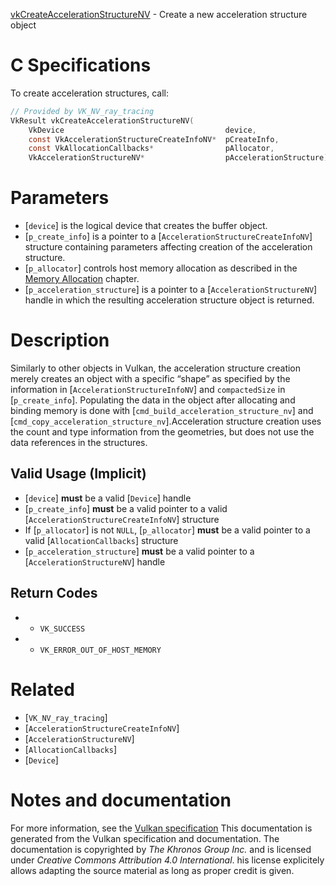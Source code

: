 [vkCreateAccelerationStructureNV](https://www.khronos.org/registry/vulkan/specs/1.3-extensions/man/html/vkCreateAccelerationStructureNV.html) - Create a new acceleration structure object

# C Specifications
To create acceleration structures, call:
```c
// Provided by VK_NV_ray_tracing
VkResult vkCreateAccelerationStructureNV(
    VkDevice                                    device,
    const VkAccelerationStructureCreateInfoNV*  pCreateInfo,
    const VkAllocationCallbacks*                pAllocator,
    VkAccelerationStructureNV*                  pAccelerationStructure);
```

# Parameters
- [`device`] is the logical device that creates the buffer object.
- [`p_create_info`] is a pointer to a [`AccelerationStructureCreateInfoNV`] structure containing parameters affecting creation of the acceleration structure.
- [`p_allocator`] controls host memory allocation as described in the [Memory Allocation](https://www.khronos.org/registry/vulkan/specs/1.3-extensions/html/vkspec.html#memory-allocation) chapter.
- [`p_acceleration_structure`] is a pointer to a [`AccelerationStructureNV`] handle in which the resulting acceleration structure object is returned.

# Description
Similarly to other objects in Vulkan, the acceleration structure creation
merely creates an object with a specific “shape” as specified by the
information in [`AccelerationStructureInfoNV`] and `compactedSize`
in [`p_create_info`].
Populating the data in the object after allocating and binding memory is
done with [`cmd_build_acceleration_structure_nv`] and
[`cmd_copy_acceleration_structure_nv`].Acceleration structure creation uses the count and type information from the
geometries, but does not use the data references in the structures.
## Valid Usage (Implicit)
-  [`device`] **must**  be a valid [`Device`] handle
-  [`p_create_info`] **must**  be a valid pointer to a valid [`AccelerationStructureCreateInfoNV`] structure
-    If [`p_allocator`] is not `NULL`, [`p_allocator`] **must**  be a valid pointer to a valid [`AllocationCallbacks`] structure
-  [`p_acceleration_structure`] **must**  be a valid pointer to a [`AccelerationStructureNV`] handle

## Return Codes
*   - `VK_SUCCESS` 
*   - `VK_ERROR_OUT_OF_HOST_MEMORY`

# Related
- [`VK_NV_ray_tracing`]
- [`AccelerationStructureCreateInfoNV`]
- [`AccelerationStructureNV`]
- [`AllocationCallbacks`]
- [`Device`]

# Notes and documentation
For more information, see the [Vulkan specification](https://www.khronos.org/registry/vulkan/specs/1.3-extensions/html/vkspec.html)
This documentation is generated from the Vulkan specification and documentation.
The documentation is copyrighted by *The Khronos Group Inc.* and is licensed under *Creative Commons Attribution 4.0 International*.
his license explicitely allows adapting the source material as long as proper credit is given.
        